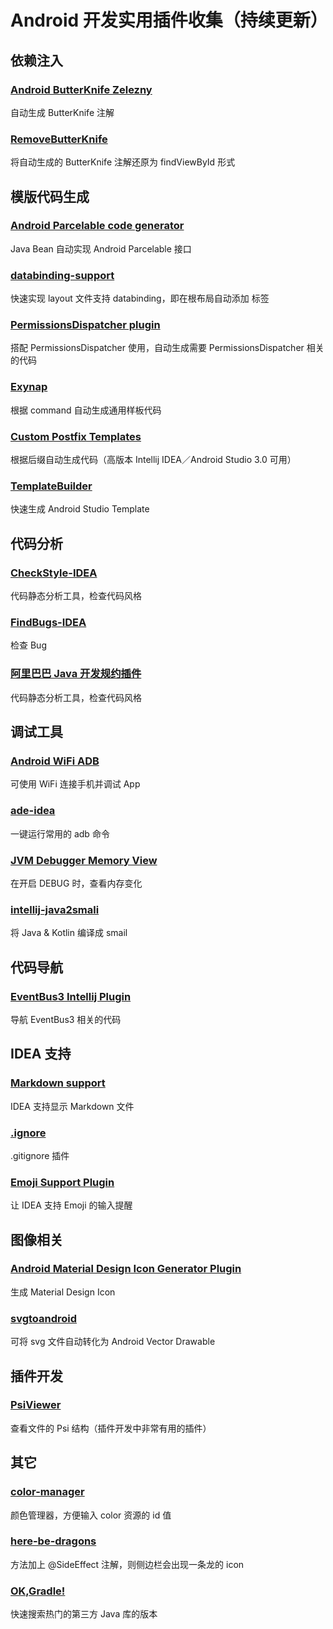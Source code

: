# Android 开发实用插件收集（持续更新）

## 依赖注入

### [Android ButterKnife Zelezny](https://plugins.jetbrains.com/plugin/7369-android-butterknife-zelezny)
自动生成 ButterKnife 注解

### [RemoveButterKnife](https://github.com/u3shadow/RemoveButterKnife)
将自动生成的 ButterKnife 注解还原为 findViewById 形式

## 模版代码生成

### [Android Parcelable code generator](https://plugins.jetbrains.com/plugin/7332-android-parcelable-code-generator)
Java Bean 自动实现 Android Parcelable 接口

### [databinding-support](https://github.com/shiraji/databinding-support)
快速实现 layout 文件支持 databinding，即在根布局自动添加 <layout> 标签

### [PermissionsDispatcher plugin](https://plugins.jetbrains.com/plugin/8349-permissionsdispatcher-plugin)
搭配 PermissionsDispatcher 使用，自动生成需要 PermissionsDispatcher 相关的代码

### [Exynap](http://exynap.com/)
根据 command 自动生成通用样板代码

### [Custom Postfix Templates](https://github.com/xylo/intellij-postfix-templates)
根据后缀自动生成代码（高版本 Intellij IDEA／Android Studio 3.0 可用）

### [TemplateBuilder](https://puke3615.github.io/2017/03/06/TemplateBuilder[Chinese]/)
快速生成 Android Studio Template

## 代码分析

### [CheckStyle-IDEA](https://plugins.jetbrains.com/plugin/1065-checkstyle-idea)
代码静态分析工具，检查代码风格

### [FindBugs-IDEA](https://plugins.jetbrains.com/plugin/3847-findbugs-idea)
检查 Bug

### [阿里巴巴 Java 开发规约插件](https://github.com/alibaba/p3c/tree/master/idea-plugin)
代码静态分析工具，检查代码风格

## 调试工具

### [Android WiFi ADB](https://plugins.jetbrains.com/plugin/7983-android-wifi-adb)
可使用 WiFi 连接手机并调试 App

### [ade-idea](https://github.com/pbreault/adb-idea)
一键运行常用的 adb 命令

### [JVM Debugger Memory View](https://blog.jetbrains.com/idea/2016/08/jvm-debugger-memory-view-for-intellij-idea/)
在开启 DEBUG 时，查看内存变化

### [intellij-java2smali](https://github.com/ollide/intellij-java2smali)
将 Java & Kotlin 编译成 smail

## 代码导航

### [EventBus3 Intellij Plugin](https://github.com/likfe/eventbus3-intellij-plugin)
导航 EventBus3 相关的代码

## IDEA 支持

### [Markdown support](https://plugins.jetbrains.com/plugin/7793-markdown-support)
IDEA 支持显示 Markdown 文件

### [.ignore](https://plugins.jetbrains.com/plugin/7495--ignore)
.gitignore 插件

### [Emoji Support Plugin](https://plugins.jetbrains.com/plugin/9174-emoji-support-plugin)
让 IDEA 支持 Emoji 的输入提醒

## 图像相关

### [Android Material Design Icon Generator Plugin](https://github.com/konifar/android-material-design-icon-generator-plugin)
生成  Material Design Icon

### [svgtoandroid](https://github.com/misakuo/svgtoandroid)
可将 svg 文件自动转化为 Android Vector Drawable

## 插件开发

### [PsiViewer](https://plugins.jetbrains.com/plugin/227-psiviewer)
查看文件的 Psi 结构（插件开发中非常有用的插件）


## 其它

### [color-manager](https://github.com/shiraji/color-manager)
颜色管理器，方便输入 color 资源的 id 值

### [here-be-dragons](https://github.com/anupcowkur/here-be-dragons)
方法加上 @SideEffect 注解，则侧边栏会出现一条龙的 icon

### [OK,Gradle!](https://plugins.jetbrains.com/plugin/10102-ok-gradle-)
快速搜索热门的第三方 Java 库的版本









